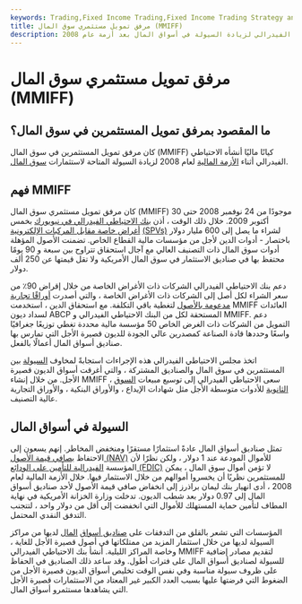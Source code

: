 ```yaml
---
keywords: Trading,Fixed Income Trading,Fixed Income Trading Strategy and Education,Strategy and Education
title: مرفق تمويل مستثمري سوق المال (MMIFF)
description: كان مرفق تمويل المستثمرين في سوق المال كيانًا أنشأه الاحتياطي الفيدرالي لزيادة السيولة في أسواق المال بعد أزمة عام 2008.
---
```


# مرفق تمويل مستثمري سوق المال (MMIFF)
## ما المقصود بمرفق تمويل المستثمرين في سوق المال؟

كان مرفق تمويل المستثمرين في سوق المال (MMIFF) كيانًا ماليًا أنشأه الاحتياطي الفيدرالي أثناء [الأزمة المالية](/financial-crisis) لعام 2008 لزيادة السيولة المتاحة لاستثمارات [سوق المال](/moneymarket).

## فهم MMIFF

كان مرفق تمويل مستثمري سوق المال (MMIFF) موجودًا من 24 نوفمبر 2008 حتى 30 أكتوبر 2009. خلال ذلك الوقت ، أذن [بنك الاحتياطي الفيدرالي في نيويورك](/federal-reserve-bank-of-new-york) بخمس [أغراض خاصة مقابل المركبات الإلكترونية](/spv) [(SPVs)](/spv) لشراء ما يصل إلى 600 مليار دولار باختصار - أدوات الدين لأجل من مؤسسات مالية القطاع الخاص. تضمنت الأصول المؤهلة أدوات سوق المال ذات التصنيف العالي مع آجال استحقاق تتراوح بين سبعة و 90 يومًا محتفظ بها في صناديق الاستثمار في سوق المال الأمريكية ولا تقل قيمتها عن 250 ألف دولار.

دعم بنك الاحتياطي الفيدرالي الشركات ذات الأغراض الخاصة من خلال إقراض 90٪ من سعر الشراء لكل أصل إلى الشركات ذات الأغراض الخاصة ، والتي أصدرت [أوراقًا تجارية مدعومة بالأصول](/asset_backed_commercial_paper) لتغطية باقي التكلفة. مع استحقاق الدين ، استخدمت MMIFF العائدات لسداد ديون ABCP المستحقة لكل من البنك الاحتياطي الفيدرالي و MMIFF. دعم التمويل من الشركات ذات الغرض الخاص 50 مؤسسة مالية محددة تغطي توزيعًا جغرافيًا واسعًا وحددها قادة الصناعة كمصدرين عالي الجودة للديون قصيرة الأجل التي تمارس بها صناديق أسواق المال أعمالًا بالفعل.

اتخذ مجلس الاحتياطي الفيدرالي هذه الإجراءات استجابةً لمخاوف [السيولة](/liquidity) بين المستثمرين في سوق المال والصناديق المشتركة ، والتي أغرقت أسواق الديون قصيرة الأجل. من خلال إنشاء MMIFF ، سعى الاحتياطي الفيدرالي إلى توسيع مبيعات [السوق الثانوية](/secondarymarket) للأدوات متوسطة الأجل مثل شهادات الإيداع ، والأوراق البنكية ، والأوراق التجارية عالية التصنيف.

## السيولة في أسواق المال

تمثل صناديق أسواق المال عادةً استثمارًا مستقرًا ومنخفض المخاطر. إنهم يسعون إلى الاحتفاظ [بصافي قيمة الأصول (NAV)](/nav) للأموال المودعة عند 1 دولار ، ولكن نظرًا لأن المؤسسة [الفيدرالية للتأمين على الودائع (FDIC)](/fdic) لا تؤمن أموال سوق المال ، يمكن للمستثمرين نظريًا أن يخسروا أموالهم من خلال الاستثمار فيها. خلال الأزمة المالية لعام 2008 ، أدى انهيار بنك ليمان براذرز إلى انخفاض صافي قيمة الأصول لأحد صناديق أسواق المال إلى 0.97 دولار بعد شطب الديون. تدخلت وزارة الخزانة الأمريكية في نهاية المطاف لتأمين حماية المستهلك للأموال التي انخفضت إلى أقل من دولار واحد ، لتتجنب التدفق النقدي المحتمل.

المؤسسات التي تشعر بالقلق من التدفقات على [صناديق أسواق](/money-marketfund) [المال](/money-marketfund) لديها من مراكز السيولة لديها من خلال استثمار المزيد من ممتلكاتها في أصول قصيرة الأجل للغاية ، وخاصة المراكز الليلية. أنشأ بنك الاحتياطي الفيدرالي MMIFF لتقديم مصادر إضافية للسيولة لصناديق أسواق المال على فترات أطول. وقد ساعد ذلك الصناديق في الحفاظ على ظروف سيولة مناسبة وفي نفس الوقت تخليص أسواق الديون قصيرة الأجل من الضغوط التي فرضتها عليها بسبب العدد الكبير غير المعتاد من الاستثمارات قصيرة الأجل التي يشاهدها مستثمرو أسواق المال.


